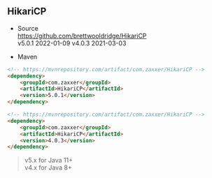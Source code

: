 
## HikariCP

- Source  
  https://github.com/brettwooldridge/HikariCP  
  v5.0.1 2022-01-09
  v4.0.3 2021-03-03  

- Maven
```html
<!-- https://mvnrepository.com/artifact/com.zaxxer/HikariCP -->
<dependency>
    <groupId>com.zaxxer</groupId>
    <artifactId>HikariCP</artifactId>
    <version>5.0.1</version>
</dependency>

<!-- https://mvnrepository.com/artifact/com.zaxxer/HikariCP -->
<dependency>
    <groupId>com.zaxxer</groupId>
    <artifactId>HikariCP</artifactId>
    <version>4.0.3</version>
</dependency>
```
> v5.x for Java 11+  
> v4.x for Java 8+

